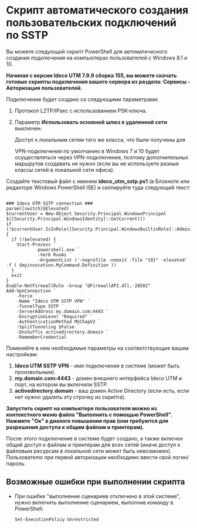 # Скрипт автоматического создания пользовательских подключений по SSTP

Вы можете следующий скрипт PowerShell для автоматического создания подключения на компьютерах пользователей с Windows 8.1 и 10.

**Начиная с версии Ideco UTM 7.9.9 сборка 155, вы можете скачать готовые скрипты подключения вашего сервера из раздела: Сервисы - Авторизация пользователей.**

Подключение будет создано со следующими параметрами:

1. Протокол L2TP/IPsec с использованием PSK-ключа.
2. Параметр **Использовать основной шлюз в удаленной сети** выключен.  

   Доступ к локальным сетям того же класса, что были получены для

   VPN-подключения по умолчанию в Windows 7 и 10 будет осуществляться через VPN-подключение, поэтому дополнительных маршрутов создавать не нужно \(если вы не используете разные классы сетей в локальной сети офиса\).

Создайте текстовый файл с именем **ideco\_utm\_sstp.ps1** \(в Блокноте или редакторе Windows PowerShell ISE\) и скопируйте туда следующий текст:

```text

### Ideco UTM SSTP connection ###
param([switch]$Elevated)
$currentUser = New-Object Security.Principal.WindowsPrincipal $([Security.Principal.WindowsIdentity]::GetCurrent())
if (!$currentUser.IsInRole([Security.Principal.WindowsBuiltinRole]::Administrator))  {
  if (!$elevated) {
    Start-Process `
            powershell.exe `
            -Verb RunAs `
            -ArgumentList ('-noprofile -noexit -file "{0}" -elevated' -f ( $myinvocation.MyCommand.Definition ))
  }
  exit
}
Enable-NetFirewallRule -Group "@FirewallAPI.dll,-28502"
Add-VpnConnection `
    -Force `
    -Name "Ideco UTM SSTP VPN" `
    -TunnelType SSTP `
    -ServerAddress my.domain.com:4443 `
    -EncryptionLevel "Required" `
    -AuthenticationMethod MSChapV2 `
    -SplitTunneling $False `
    -DnsSuffix activedirectory.domain `
    -RememberCredential
```

Поменяйте в нем необходимые параметры на соответствующие вашим настройкам:

1. **Ideco UTM SSTP VPN** - имя подключения в системе \(может быть произвольным\).
2. **my.domain.com:4443** - домен внешнего интерфейса Ideco UTM и порт, на котором вы включили SSTP.
3. **activedirectory.domain** - ваш домен Active Directory \(если есть, если нет нужно удалить эту строчку из скрипта\).

**Запустить скрипт на компьютере пользователя можно из контекстного меню файла "Выполнить с помощью PowerShell". Нажмите "Ок" в диалоге повышения прав \(они требуются для разрешения доступа к общим файлам и принтерам\).**    

После этого подключение в системе будет создано, а также включен общий доступ к файлам и принтерам для всех сетей \(иначе доступ к файловым ресурсам в локальной сети может быть невозможен\). Пользователю при первой авторизации необходимо ввести свой логин/пароль.

## Возможные ошибки при выполнении скрипта

* При ошибке "выполнение сценариев отключено в этой системе", нужно включить выполнение сценарием, выполнив команду в PowerShell:

  ```text
  Set-ExecutionPolicy Unrestricted
  ```

